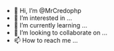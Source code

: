 - 👋 Hi, I’m @MrCredophp
- 👀 I’m interested in ...
- 🌱 I’m currently learning ...
- 💞️ I’m looking to collaborate on ...
- 📫 How to reach me ...

<!---
MrCredophp/MrCredophp is a ✨ special ✨ repository because its `README.md` (this file) appears on your GitHub profile.
You can click the Preview link to take a look at your changes.
--->
